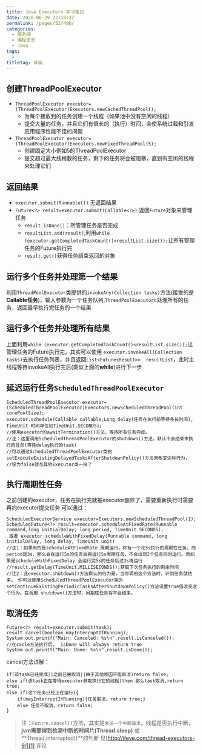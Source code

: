 ```yaml
---
title: Java Executors 学习笔记
date: 2020-06-29 22:18:37
permalink: /pages/52f49b/
categories: 
  - 服务端
  - 编程语言
  - Java
tags: 
  - 
titleTag: 草稿
---
```

## 创建ThreadPoolExecutor

- `ThreadPoolExecutor executor=(ThreadPoolExecutor)Executors.newCachedThreadPool();`
    - 为每个接收到的任务创建一个线程（如果池中没有空闲的线程）
    - 提交大量的任务，并且它们有很长的（执行）时间，会使系统过载和引发应用程序性能不佳的问题
- `ThreadPoolExecutor executor=(ThreadPoolExecutor)Executors.newFixedThreadPool(5);`
    - 创建固定大小例如5的ThreadPoolExecutor
    - 提交超过最大线程数的任务，剩下的任务将会被阻塞，直到有空闲的线程来处理它们


<!--more-->


## 返回结果
- `executor.submit(Runnable())` 无返回结果
- `Future<?> result=executor.submit(Callable<?>)` 返回`Future`对象来管理任务
    - `result.isDone()`：所管理任务是否完成
    - `resultList.add(result)`,利用`while (executor.getCompletedTaskCount()<resultList.size());`让所有管理任务的Future执行完
    - `result.get()`获得任务结束返回的对象
## 运行多个任务并处理第一个结果
利用`ThreadPoolExecutor`类提供的`invokeAny(Collection tasks)`方法(接受的是**Callable任务**)，输入参数为一个任务队列,`ThreadPoolExecutor`c处理所有的任务，返回最早执行完任务的一个结果
## 运行多个任务并处理所有结果
上面利用`while (executor.getCompletedTaskCount()<resultList.size());`让管理任务的Future执行完，其实可以使用
`executor.invokeAll(Collection tasks)`去执行任务列表，并且返回`List<Future<Result>>  resultList`，此时主线程等待invokeAll执行完后(类似上面的**while**)进行下一步
## 延迟运行任务`ScheduledThreadPoolExecutor` 

    ScheduledThreadPoolExecutor executor=(ScheduledThreadPoolExecutor)Executors.newScheduledThreadPool(int corePoolSize);
    executor.schedule(Callable callable,Long delay(任务在执行前等待多长时间), TimeUnit 时间单位如TimeUnit.SECONDS);
    //使用executor的awaitTermination()方法，等待所有任务完成。
    //注：这里调用ScheduledThreadPoolExecutor的shutdown()方法，默认不会结束未执行的任务(等待delay执行的task)
    //可以通过ScheduledThreadPoolExecutor类的setExecuteExistingDelayedTasksAfterShutdownPolicy()方法来改变这种行为，
    //设为false就与其他Executor类一样了

## 执行周期性任务
之前创建的executor，任务在执行完就被executor删除了，需要重新执行时需要再向executor提交任务
可以通过：

    ScheduledExecutorService executor=Executors.newScheduledThreadPool(1);
    ScheduledFuture<?> result=executor.scheduleAtFixedRate(Runnable command,long initialDelay, long period, TimeUnit.SECONDS); 
     或者 executor.scheduleWithFixedDelay(Runnable command, long initialDelay, long delay, TimeUnit unit)
    //注1：如果用的是scheduleAtFixedRate 周期运行，你有一个花5s执行的周期性任务，而period是3s，那么会在运行5s的任务后再运行5s周期任务，不会出现2个任务同时运行。而如果是scheduleWithFixedDelay 会运行完5s的任务后过3s再运行
    //result.getDelay(TimeUnit.MILLISECONDS));获取下次任务执行的剩余时间
    //注2：此executor.shutdown()方法默认的行为是，当你调用这个方法时，计划任务就结束。 你可以使用ScheduledThreadPoolExecutor类的 setContinueExistingPeriodicTasksAfterShutdownPolicy()方法设置true值改变这个行为。在调用 shutdown()方法时，周期性任务将不会结束。

## 取消任务

    Future<?> result=executor.submit(task);
    result.cancel(boolean mayInterruptIfRunning);
    System.out.printf("Main: Canceled: %s\n",result.isCanceled());
    //在cacle方法执行后,  isDone will always return true
    System.out.printf("Main: Done: %s\n",result.isDone()); 

cancel方法详解：

    if(该task已经完成||之前已被取消||由于其他原因不能取消)return false;
    else if(该task正在等待executor获取执行它的线程)then 那么task取消,return true;
    else if(这个任务已经正在运行){
        if(mayInterruptIfRunning){任务取消，return true;}
        else 任务不取消，return false;
    }

> 注：`Future.cancel()`方法，其实是`发送一个中断请求`，线程是否执行中断，**jvm需要得到检测中断的时间片(Thread.sleep)**
> 或 **Thread.interrupted()**的判断
> 见[http://ifeve.com/thread-executors-9/][1] 评论


  [1]: http://ifeve.com/thread-executors-9/